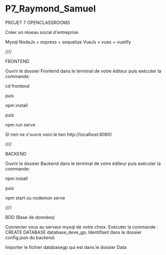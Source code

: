 # P7_Raymond_Samuel

PROJET 7 OPENCLASSROOMS

Créer un réseau social d'entreprise.

Mysql
NodeJs + express + sequelize
VueJs + vuex + vuetify


////

FRONTEND 

Ouvrir le dossier Frontend dans le terminal de votre éditeur puis exécuter la commande:

cd frontend

puis

npm install

puis

npm run serve

SI rien ne s'ouvre voici le lien http://localhost:8080/

////

BACKEND

Ouvrir le dossier Backend dans le terminal de votre éditeur puis exécuter la commande:

npm install

puis

npm start ou nodemon serve

////

BDD (Base de données)

Connecter vous au serveur mysql de votre choix.
Exécuter la commande : CREATE DATABASE database_deve_gp;
Identifiant dans le dossier config.json du backend.

Importer le fichier databasegp qui est dans le dossier Data


















